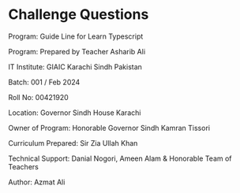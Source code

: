 # Challenge Questions

Program: Guide Line for Learn Typescript

Program: Prepared by Teacher Asharib Ali

IT Institute: GIAIC Karachi Sindh Pakistan

Batch: 001 / Feb 2024

Roll No: 00421920

Location: Governor Sindh House Karachi

Owner of Program: Honorable Governor Sindh Kamran Tissori

Curriculum Prepared: Sir Zia Ullah Khan

Technical Support: Danial Nogori, Ameen Alam & Honorable Team of Teachers

Author: Azmat Ali